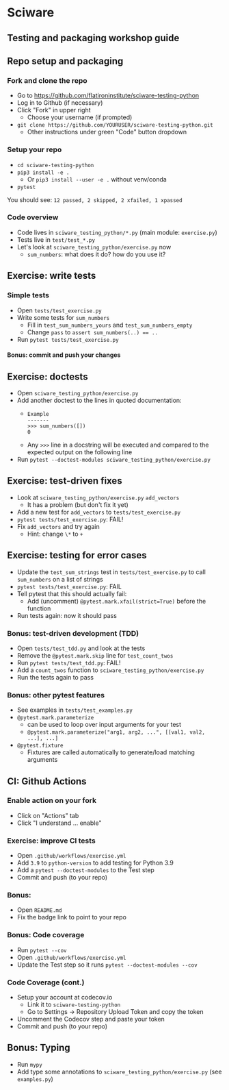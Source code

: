 # Sciware
## Testing and packaging workshop guide


## Repo setup and packaging

### Fork and clone the repo

- Go to https://github.com/flatironinstitute/sciware-testing-python
- Log in to Github (if necessary)
- Click "Fork" in upper right
   - Choose your username (if prompted)
- `git clone https://github.com/YOURUSER/sciware-testing-python.git`
   - Other instructions under green "Code" button dropdown


### Setup your repo

- `cd sciware-testing-python`
- `pip3 install -e .`
   - Or `pip3 install --user -e .` without venv/conda
- `pytest`

You should see: `12 passed, 2 skipped, 2 xfailed, 1 xpassed`


### Code overview

- Code lives in `sciware_testing_python/*.py` (main module: `exercise.py`)
- Tests live in `test/test_*.py`
- Let's look at `sciware_testing_python/exercise.py` now
   - `sum_numbers`: what does it do? how do you use it?



## Exercise: write tests

### Simple tests

- Open `tests/test_exercise.py`
- Write some tests for `sum_numbers`
   - Fill in `test_sum_numbers_yours` and `test_sum_numbers_empty`
   - Change `pass` to `assert sum_numbers(..) == ..`
- Run `pytest tests/test_exercise.py`

#### Bonus: commit and push your changes


## Exercise: doctests

- Open `sciware_testing_python/exercise.py`
- Add another doctest to the lines in quoted documentation:
   - ```
     Example
     -------
     >>> sum_numbers([])
     0
     ```
   - Any `>>>` line in a docstring will be executed and compared to the expected output on the following line
- Run `pytest --doctest-modules sciware_testing_python/exercise.py`


## Exercise: test-driven fixes

- Look at `sciware_testing_python/exercise.py` `add_vectors`
   - It has a problem (but don't fix it yet)
- Add a new test for `add_vectors` to `tests/test_exercise.py`
- `pytest tests/test_exercise.py`: FAIL!
- Fix `add_vectors` and try again
   - Hint: change `\*` to `+`


## Exercise: testing for error cases

- Update the `test_sum_strings` test in `tests/test_exercise.py` to call `sum_numbers` on a list of strings
- `pytest tests/test_exercise.py`: FAIL
- Tell pytest that this should actually fail:
   - Add (uncomment) `@pytest.mark.xfail(strict=True)` before the function
- Run tests again: now it should pass


### Bonus: test-driven development (TDD)

- Open `tests/test_tdd.py` and look at the tests
- Remove the `@pytest.mark.skip` line for `test_count_twos`
- Run `pytest tests/test_tdd.py`: FAIL!
- Add a `count_twos` function to `sciware_testing_python/exercise.py`
- Run the tests again to pass


### Bonus: other pytest features

- See examples in `tests/test_examples.py`
- `@pytest.mark.parameterize`
   - can be used to loop over input arguments for your test
   - `@pytest.mark.parameterize("arg1, arg2, ...", [[val1, val2, ...], ...]`
- `@pytest.fixture`
   - Fixtures are called automatically to generate/load matching arguments



## CI: Github Actions

### Enable action on your fork

- Click on "Actions" tab
- Click "I understand ... enable"


### Exercise: improve CI tests

- Open `.github/workflows/exercise.yml`
- Add `3.9` to `python-version` to add testing for Python 3.9
- Add a `pytest --doctest-modules` to the Test step
- Commit and push (to your repo)


### Bonus: 

- Open `README.md`
- Fix the badge link to point to your repo


### Bonus: Code coverage

- Run `pytest --cov`
- Open `.github/workflows/exercise.yml`
- Update the Test step so it runs `pytest --doctest-modules --cov`


### Code Coverage (cont.)

- Setup your account at codecov.io
   - Link it to `sciware-testing-python`
   - Go to Settings -> Repository Upload Token and copy the token
- Uncomment the Codecov step and paste your token
- Commit and push (to your repo)



## Bonus: Typing

- Run `mypy`
- Add type some annotations to `sciware_testing_python/exercise.py` (see `examples.py`)
